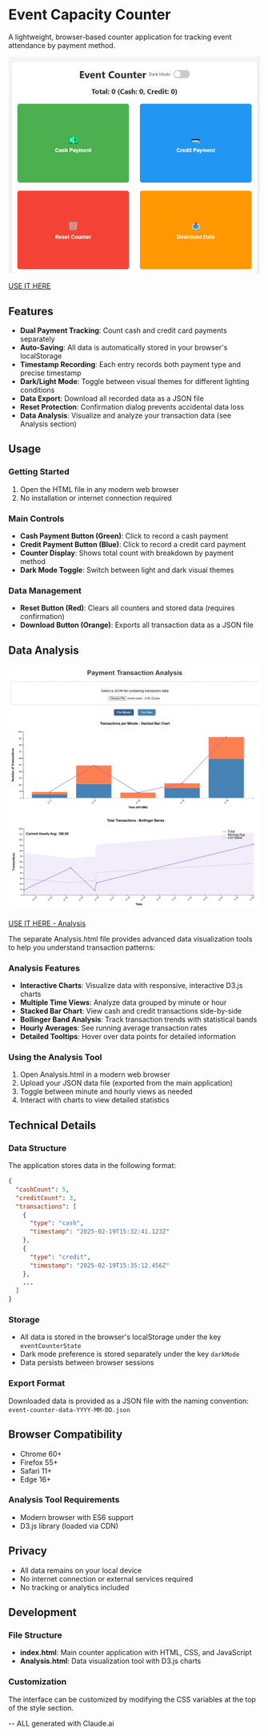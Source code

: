 # Event Capacity Counter

A lightweight, browser-based counter application for tracking event attendance by payment method.

![Event Capacity Counter](./resources/Event-Counter.png)

[USE IT HERE](https://actuallyfro.github.io/Event-Counter/)

## Features

- **Dual Payment Tracking**: Count cash and credit card payments separately
- **Auto-Saving**: All data is automatically stored in your browser's localStorage
- **Timestamp Recording**: Each entry records both payment type and precise timestamp
- **Dark/Light Mode**: Toggle between visual themes for different lighting conditions
- **Data Export**: Download all recorded data as a JSON file
- **Reset Protection**: Confirmation dialog prevents accidental data loss
- **Data Analysis**: Visualize and analyze your transaction data (see Analysis section)

## Usage

### Getting Started

1. Open the HTML file in any modern web browser
2. No installation or internet connection required

### Main Controls

- **Cash Payment Button (Green)**: Click to record a cash payment
- **Credit Payment Button (Blue)**: Click to record a credit card payment
- **Counter Display**: Shows total count with breakdown by payment method
- **Dark Mode Toggle**: Switch between light and dark visual themes

### Data Management

- **Reset Button (Red)**: Clears all counters and stored data (requires confirmation)
- **Download Button (Orange)**: Exports all transaction data as a JSON file

## Data Analysis

![Capacity Counter Analysis](./resources/Event-Counter_Analysis.png)

[USE IT HERE - Analysis](https://actuallyfro.github.io/Event-Counter/Analysis.html)

The separate Analysis.html file provides advanced data visualization tools to help you understand transaction patterns:

### Analysis Features

- **Interactive Charts**: Visualize data with responsive, interactive D3.js charts
- **Multiple Time Views**: Analyze data grouped by minute or hour
- **Stacked Bar Chart**: View cash and credit transactions side-by-side
- **Bollinger Band Analysis**: Track transaction trends with statistical bands
- **Hourly Averages**: See running average transaction rates
- **Detailed Tooltips**: Hover over data points for detailed information

### Using the Analysis Tool

1. Open Analysis.html in a modern web browser
2. Upload your JSON data file (exported from the main application)
3. Toggle between minute and hourly views as needed
4. Interact with charts to view detailed statistics

## Technical Details

### Data Structure

The application stores data in the following format:

```json
{
  "cashCount": 5,
  "creditCount": 3,
  "transactions": [
    {
      "type": "cash",
      "timestamp": "2025-02-19T15:32:41.123Z"
    },
    {
      "type": "credit",
      "timestamp": "2025-02-19T15:35:12.456Z"
    },
    ...
  ]
}
```

### Storage

- All data is stored in the browser's localStorage under the key `eventCounterState`
- Dark mode preference is stored separately under the key `darkMode`
- Data persists between browser sessions

### Export Format

Downloaded data is provided as a JSON file with the naming convention:
`event-counter-data-YYYY-MM-DD.json`

## Browser Compatibility

- Chrome 60+
- Firefox 55+
- Safari 11+
- Edge 16+

### Analysis Tool Requirements

- Modern browser with ES6 support
- D3.js library (loaded via CDN)

## Privacy

- All data remains on your local device
- No internet connection or external services required
- No tracking or analytics included

## Development

### File Structure

- **index.html**: Main counter application with HTML, CSS, and JavaScript
- **Analysis.html**: Data visualization tool with D3.js charts

### Customization

The interface can be customized by modifying the CSS variables at the top of the style section.

-- ALL generated with Claude.ai
